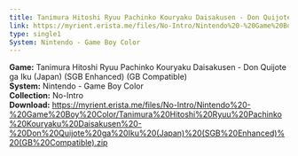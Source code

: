 ```yaml
---
title: Tanimura Hitoshi Ryuu Pachinko Kouryaku Daisakusen - Don Quijote ga Iku (Japan) (SGB Enhanced) (GB Compatible)
link: https://myrient.erista.me/files/No-Intro/Nintendo%20-%20Game%20Boy%20Color/Tanimura%20Hitoshi%20Ryuu%20Pachinko%20Kouryaku%20Daisakusen%20-%20Don%20Quijote%20ga%20Iku%20(Japan)%20(SGB%20Enhanced)%20(GB%20Compatible).zip
type: single1
System: Nintendo - Game Boy Color
---
```

<b>Game:</b> Tanimura Hitoshi Ryuu Pachinko Kouryaku Daisakusen - Don Quijote ga Iku (Japan) (SGB Enhanced) (GB Compatible)<br>
<b>System:</b> Nintendo - Game Boy Color<br>
<b>Collection:</b> No-Intro<br>
<b>Download:</b> https://myrient.erista.me/files/No-Intro/Nintendo%20-%20Game%20Boy%20Color/Tanimura%20Hitoshi%20Ryuu%20Pachinko%20Kouryaku%20Daisakusen%20-%20Don%20Quijote%20ga%20Iku%20(Japan)%20(SGB%20Enhanced)%20(GB%20Compatible).zip